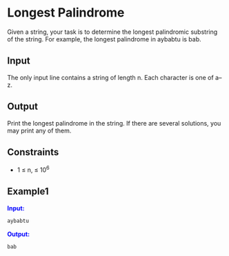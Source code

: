 # Longest Palindrome 

Given a string, your task is to determine the longest palindromic substring of the string. For example, the longest palindrome in aybabtu is bab.

## Input 
The only input line contains a string of length n. Each character is one of a–z.

## Output
Print the longest palindrome in the string. If there are several solutions, you may print any of them.

## Constraints

- 1 &le; n,  &le;  10<sup>6</sup>


## Example1
<font color="blue">**Input:**</font> 
```c++
aybabtu
```
<font color="blue">**Output:**</font>
```c++
bab
```  






